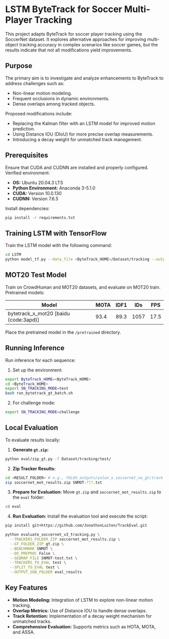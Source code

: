 # LSTM ByteTrack for Soccer Multi-Player Tracking

This project adapts ByteTrack for soccer player tracking using the SoccerNet dataset. It explores alternative approaches for improving multi-object tracking accuracy in complex scenarios like soccer games, but the results indicate that not all modifications yield improvements.

## Purpose

The primary aim is to investigate and analyze enhancements to ByteTrack to address challenges such as:

* Non-linear motion modeling.
* Frequent occlusions in dynamic environments.
* Dense overlaps among tracked objects.

Proposed modifications include:

* Replacing the Kalman filter with an LSTM model for improved motion prediction.
* Using Distance IOU (DIoU) for more precise overlap measurements.
* Introducing a decay weight for unmatched track management.

## Prerequisites

Ensure that CUDA and CUDNN are installed and properly configured. Verified environment:

* **OS:** Ubuntu 20.04.3 LTS
* **Python Environment:** Anaconda 3-5.1.0
* **CUDA:** Version 10.0.130
* **CUDNN:** Version 7.6.5

Install dependencies:

```bash
pip install -r requirements.txt
```

## Training LSTM with TensorFlow

Train the LSTM model with the following command:

```bash
cd LSTM
python model_tf.py --data_file <ByteTrack_HOME>/Dataset/tracking --output_model ./lstm_model.keras
```

## MOT20 Test Model

Train on CrowdHuman and MOT20 datasets, and evaluate on MOT20 train. Pretrained models:

| Model | MOTA | IDF1 | IDs | FPS |
|-------|------|------|-----|-----|
| bytetrack_x_mot20 [baidu (code:3apd)] | 93.4 | 89.3 | 1057 | 17.5 |

Place the pretrained model in the `/pretrained` directory.

## Running Inference

Run inference for each sequence:

1. Set up the environment:

```bash
export ByteTrack_HOME=<ByteTrack_HOME>
cd <ByteTrack_HOME>
export SN_TRACKING_MODE=test
bash run_bytetrack_gt_batch.sh
```

2. For challenge mode:

```bash
export SN_TRACKING_MODE=challenge
```

## Local Evaluation

To evaluate results locally:

1. **Generate `gt.zip`:**

```bash
python eval/zip_gt.py -f Dataset/tracking/test/
```

2. **Zip Tracker Results:**

```bash
cd <RESULT_FOLDER> # e.g., YOLOX_outputs/yolox_x_soccernet_no_gt/track_vis
zip soccernet_mot_results.zip SNMOT-???.txt
```

3. **Prepare for Evaluation:** Move `gt.zip` and `soccernet_mot_results.zip` to the `eval` folder:

```bash
cd eval
```

4. **Run Evaluation:** Install the evaluation tool and execute the script:

```bash
pip install git+https://github.com/JonathonLuiten/TrackEval.git

python evaluate_soccernet_v3_tracking.py \
  --TRACKERS_FOLDER_ZIP soccernet_mot_results.zip \
  --GT_FOLDER_ZIP gt.zip \
  --BENCHMARK SNMOT \
  --DO_PREPROC False \
  --SEQMAP_FILE SNMOT-test.txt \
  --TRACKERS_TO_EVAL test \
  --SPLIT_TO_EVAL test \
  --OUTPUT_SUB_FOLDER eval_results
```

## Key Features

* **Motion Modeling:** Integration of LSTM to explore non-linear motion tracking.
* **Overlap Metrics:** Use of Distance IOU to handle dense overlaps.
* **Track Retention:** Implementation of a decay weight mechanism for unmatched tracks.
* **Comprehensive Evaluation:** Supports metrics such as HOTA, MOTA, and ASSA.
